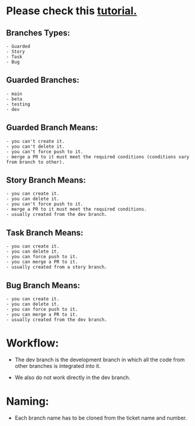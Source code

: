 # Please check this [tutorial.](https://www.youtube.com/watch?v=k20T9s5TkHY)

## Branches Types:

    - Guarded
    - Story
    - Task
    - Bug

## Guarded Branches:

    - main
    - beta
    - testing
    - dev

## Guarded Branch Means:

    - you can't create it.
    - you can't delete it.
    - you can't force push to it.
    - merge a PR to it must meet the required conditions (conditions vary from branch to other).

## Story Branch Means:

    - you can create it.
    - you can delete it.
    - you can't force push to it.
    - merge a PR to it must meet the required conditions.
    - usually created from the dev branch.

## Task Branch Means:

    - you can create it.
    - you can delete it.
    - you can force push to it.
    - you can merge a PR to it.
    - usually created from a story branch.

## Bug Branch Means:

    - you can create it.
    - you can delete it.
    - you can force push to it.
    - you can merge a PR to it.
    - usually created from the dev branch.

# Workflow:

- The dev branch is the development branch in which all the code from other branches is integrated into it.

- We also do not work directly in the dev branch.

# Naming:

- Each branch name has to be cloned from the ticket name and number.
